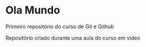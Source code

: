 # Ola Mundo
 Primeiro repositório do curso de Git e Github

 Repositório criado durante uma aula do curso em video

